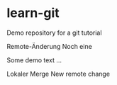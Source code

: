 # learn-git
Demo repository for a git tutorial

Remote-Änderung
Noch eine

Some demo text ...

Lokaler Merge
New remote change
